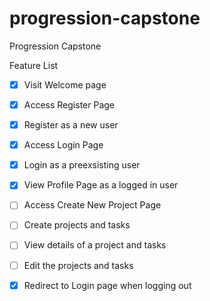# progression-capstone
  Progression Capstone 
  
  Feature List
  
  - [X] Visit Welcome page
  - [X] Access Register Page
  - [X] Register as a new user
  - [X] Access Login Page
  - [X] Login as a preexsisting user
  - [X] View Profile Page as a logged in user
  - [ ] Access Create New Project Page
  - [ ] Create projects and tasks
  - [ ] View details of a project and tasks
  - [ ] Edit the projects and tasks
  - [X] Redirect to Login page when logging out
  
